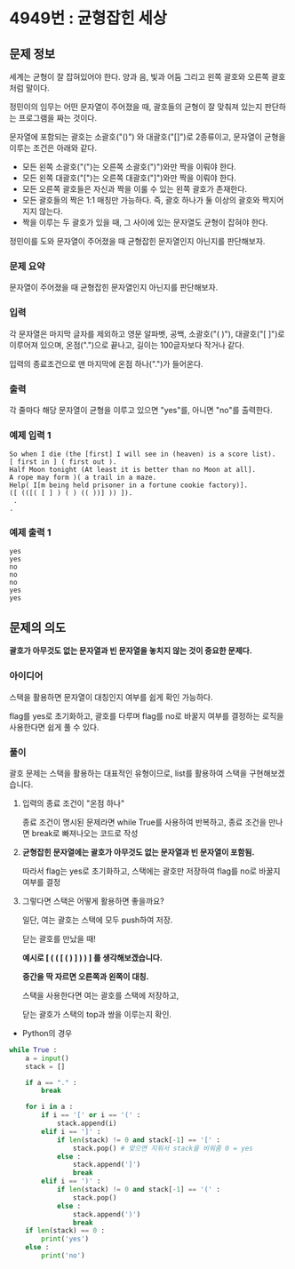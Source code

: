 # 4949번 : 균형잡힌 세상

## 문제 정보

세계는 균형이 잘 잡혀있어야 한다. 양과 음, 빛과 어둠 그리고 왼쪽 괄호와 오른쪽 괄호처럼 말이다.

정민이의 임무는 어떤 문자열이 주어졌을 때, 괄호들의 균형이 잘 맞춰져 있는지 판단하는 프로그램을 짜는 것이다.

문자열에 포함되는 괄호는 소괄호("()") 와 대괄호("[]")로 2종류이고, 문자열이 균형을 이루는 조건은 아래와 같다.

- 모든 왼쪽 소괄호("(")는 오른쪽 소괄호(")")와만 짝을 이뤄야 한다.
- 모든 왼쪽 대괄호("[")는 오른쪽 대괄호("]")와만 짝을 이뤄야 한다.
- 모든 오른쪽 괄호들은 자신과 짝을 이룰 수 있는 왼쪽 괄호가 존재한다.
- 모든 괄호들의 짝은 1:1 매칭만 가능하다. 즉, 괄호 하나가 둘 이상의 괄호와 짝지어지지 않는다.
- 짝을 이루는 두 괄호가 있을 때, 그 사이에 있는 문자열도 균형이 잡혀야 한다.

정민이를 도와 문자열이 주어졌을 때 균형잡힌 문자열인지 아닌지를 판단해보자.

### 문제 요약

문자열이 주어졌을 때 균형잡힌 문자열인지 아닌지를 판단해보자.

### 입력

각 문자열은 마지막 글자를 제외하고 영문 알파벳, 공백, 소괄호("( )"), 대괄호("[ ]")로 이루어져 있으며, 온점(".")으로 끝나고, 길이는 100글자보다 작거나 같다.

입력의 종료조건으로 맨 마지막에 온점 하나(".")가 들어온다.

### 출력

각 줄마다 해당 문자열이 균형을 이루고 있으면 "yes"를, 아니면 "no"를 출력한다.

### 예제 입력 1

```
So when I die (the [first] I will see in (heaven) is a score list).
[ first in ] ( first out ).
Half Moon tonight (At least it is better than no Moon at all].
A rope may form )( a trail in a maze.
Help( I[m being held prisoner in a fortune cookie factory)].
([ (([( [ ] ) ( ) (( ))] )) ]).
 .
.
```

### 예제 출력 1

```
yes
yes
no
no
no
yes
yes
```

## 문제의 의도

**괄호가 아무것도 없는 문자열과 빈 문자열을 놓치지 않는 것이 중요한 문제다.**

### 아이디어

스택을 활용하면 문자열이 대칭인지 여부를 쉽게 확인 가능하다.

flag를 yes로 초기화하고, 괄호를 다루며 flag를 no로 바꿀지 여부를 결정하는 로직을 사용한다면 쉽게 풀 수 있다.

### 풀이

괄호 문제는 스택을 활용하는 대표적인 유형이므로, list를 활용하여 스택을 구현해보겠습니다.

1. 입력의 종료 조건이 "온점 하나"
    
    종료 조건이 명시된 문제라면 while True를 사용하여 반복하고, 종료 조건을 만나면 break로 빠져나오는 코드로 작성
    
2. **균형잡힌 문자열에는 괄호가 아무것도 없는 문자열과 빈 문자열이 포함됨.**
    
    따라서 flag는 yes로 초기화하고, 스택에는 괄호만 저장하여 flag를 no로 바꿀지 여부를 결정
    
3. 그렇다면 스택은 어떻게 활용하면 좋을까요?
    
    일단, 여는 괄호는 스택에 모두 push하여 저장.
    
    닫는 괄호를 만났을 때!
    
    **예시로 [ ( ( [ ( ) ] ) ) ] 를 생각해보겠습니다.**
    
    **중간을 딱 자르면 오른쪽과 왼쪽이 대칭.**
    
    스택을 사용한다면 여는 괄호를 스택에 저장하고,
    
    닫는 괄호가 스택의 top과 쌍을 이루는지 확인.
    
- Python의 경우

```python
while True :
    a = input()
    stack = []

    if a == "." :
        break

    for i in a :
        if i == '[' or i == '(' :
            stack.append(i)
        elif i == ']' :
            if len(stack) != 0 and stack[-1] == '[' :
                stack.pop() # 맞으면 지워서 stack을 비워줌 0 = yes
            else :
                stack.append(']')
                break
        elif i == ')' :
            if len(stack) != 0 and stack[-1] == '(' :
                stack.pop()
            else :
                stack.append(')')
                break
    if len(stack) == 0 :
        print('yes')
    else :
        print('no')
```
